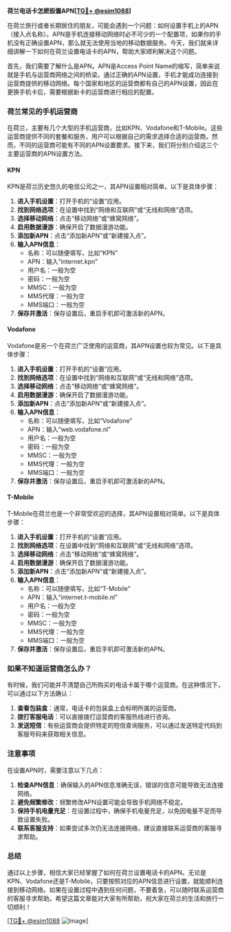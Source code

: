 **荷兰电话卡怎麽設置APN[[TG💪+ @esim1088](https://t.me/s/esim1088)]**

在荷兰旅行或者长期居住的朋友，可能会遇到一个问题：如何设置手机上的APN（接入点名称）。APN是手机连接移动网络时必不可少的一个配置项，如果你的手机没有正确设置APN，那么就无法使用当地的移动数据服务。今天，我们就来详细讲解一下如何在荷兰设置电话卡的APN，帮助大家顺利解决这个问题。

首先，我们需要了解什么是APN。APN是Access Point Name的缩写，简单来说就是手机与运营商网络之间的桥梁。通过正确的APN设置，手机才能成功连接到运营商提供的移动网络。每个国家和地区的运营商都有自己的APN设置，因此在更换手机卡后，需要根据新卡的运营商进行相应的配置。

### 荷兰常见的手机运营商

在荷兰，主要有几个大型的手机运营商，比如KPN、Vodafone和T-Mobile。这些运营商提供不同的套餐和服务，用户可以根据自己的需求选择合适的运营商。然而，不同的运营商可能有不同的APN设置要求。接下来，我们将分别介绍这三个主要运营商的APN设置方法。

#### KPN

KPN是荷兰历史悠久的电信公司之一，其APN设置相对简单。以下是具体步骤：

1. **进入手机设置**：打开手机的“设置”应用。
2. **找到网络选项**：在设置中找到“网络和互联网”或“无线和网络”选项。
3. **选择移动网络**：点击“移动网络”或“蜂窝网络”。
4. **启用数据漫游**：确保开启了数据漫游功能。
5. **添加新APN**：点击“添加新APN”或“新建接入点”。
6. **输入APN信息**：
   - 名称：可以随便填写，比如“KPN”
   - APN：输入“internet.kpn”
   - 用户名：一般为空
   - 密码：一般为空
   - MMSC：一般为空
   - MMS代理：一般为空
   - MMS端口：一般为空
7. **保存并激活**：保存设置后，重启手机即可激活新的APN。

#### Vodafone

Vodafone是另一个在荷兰广泛使用的运营商，其APN设置也较为常见。以下是具体步骤：

1. **进入手机设置**：打开手机的“设置”应用。
2. **找到网络选项**：在设置中找到“网络和互联网”或“无线和网络”选项。
3. **选择移动网络**：点击“移动网络”或“蜂窝网络”。
4. **启用数据漫游**：确保开启了数据漫游功能。
5. **添加新APN**：点击“添加新APN”或“新建接入点”。
6. **输入APN信息**：
   - 名称：可以随便填写，比如“Vodafone”
   - APN：输入“web.vodafone.nl”
   - 用户名：一般为空
   - 密码：一般为空
   - MMSC：一般为空
   - MMS代理：一般为空
   - MMS端口：一般为空
7. **保存并激活**：保存设置后，重启手机即可激活新的APN。

#### T-Mobile

T-Mobile在荷兰也是一个非常受欢迎的选择，其APN设置相对简单。以下是具体步骤：

1. **进入手机设置**：打开手机的“设置”应用。
2. **找到网络选项**：在设置中找到“网络和互联网”或“无线和网络”选项。
3. **选择移动网络**：点击“移动网络”或“蜂窝网络”。
4. **启用数据漫游**：确保开启了数据漫游功能。
5. **添加新APN**：点击“添加新APN”或“新建接入点”。
6. **输入APN信息**：
   - 名称：可以随便填写，比如“T-Mobile”
   - APN：输入“internet.t-mobile.nl”
   - 用户名：一般为空
   - 密码：一般为空
   - MMSC：一般为空
   - MMS代理：一般为空
   - MMS端口：一般为空
7. **保存并激活**：保存设置后，重启手机即可激活新的APN。

### 如果不知道运营商怎么办？

有时候，我们可能并不清楚自己所购买的电话卡属于哪个运营商。在这种情况下，可以通过以下方法确认：

1. **查看包装盒**：通常，电话卡的包装盒上会标明所属的运营商。
2. **拨打客服电话**：可以直接拨打运营商的客服热线进行咨询。
3. **发送短信**：有些运营商会提供特定的短信查询服务，可以通过发送特定代码到客服号码来获取相关信息。

### 注意事项

在设置APN时，需要注意以下几点：

1. **检查APN信息**：确保输入的APN信息准确无误，错误的信息可能导致无法连接网络。
2. **避免频繁修改**：频繁修改APN设置可能会导致手机网络不稳定。
3. **保持手机电量充足**：在设置过程中，确保手机电量充足，以免因电量不足而导致设置失败。
4. **联系客服支持**：如果尝试多次仍无法连接网络，建议直接联系运营商的客服寻求帮助。

### 总结

通过以上步骤，相信大家已经掌握了如何在荷兰设置电话卡的APN。无论是KPN、Vodafone还是T-Mobile，只要按照对应的APN信息进行设置，就能顺利连接到移动网络。如果在设置过程中遇到任何问题，不要着急，可以随时联系运营商的客服寻求帮助。希望这篇文章能对大家有所帮助，祝大家在荷兰的生活和旅行一切顺利！

[[TG💪+ @esim1088](https://t.me/s/esim1088) ![Image](https://i.postimg.cc/4NQfJmqS/Snipaste-2025-05-13-00-14-12.png)]